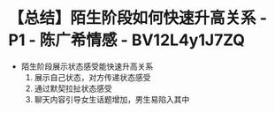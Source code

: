 # 【总结】陌生阶段如何快速升高关系 - P1 - 陈广希情感 - BV12L4y1J7ZQ

-   陌生阶段展示状态感受能快速升高关系
    1.  展示自己状态，对方传递状态感受
    2.  通过默契拉扯状态感受
    3.  聊天内容引导女生话题增加，男生易陷入其中